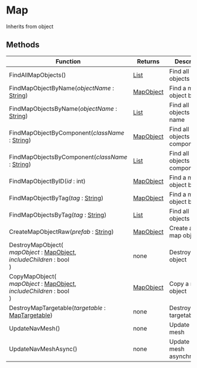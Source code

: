# Map
Inherits from object
## Methods
|Function|Returns|Description|
|---|---|---|
|FindAllMapObjects()|[List](../objects/List.md)|Find all map objects|
|FindMapObjectByName(<i>objectName</i> : [String](../static/String.md))|[MapObject](../objects/MapObject.md)|Find a map object by name|
|FindMapObjectsByName(<i>objectName</i> : [String](../static/String.md))|[List](../objects/List.md)|Find all map objects by name|
|FindMapObjectByComponent(<i>className</i> : [String](../static/String.md))|[MapObject](../objects/MapObject.md)|Find all map objects by component|
|FindMapObjectsByComponent(<i>className</i> : [String](../static/String.md))|[List](../objects/List.md)|Find all map objects by component|
|FindMapObjectByID(<i>id</i> : int)|[MapObject](../objects/MapObject.md)|Find a map object by ID|
|FindMapObjectByTag(<i>tag</i> : [String](../static/String.md))|[MapObject](../objects/MapObject.md)|Find a map object by tag|
|FindMapObjectsByTag(<i>tag</i> : [String](../static/String.md))|[List](../objects/List.md)|Find all map objects by tag|
|CreateMapObjectRaw(<i>prefab</i> : [String](../static/String.md))|[MapObject](../objects/MapObject.md)|Create a new map object|
|DestroyMapObject(<br/><i>mapObject</i> : [MapObject](../objects/MapObject.md),<br/><i>includeChildren</i> : bool<br/>)|none|Destroy a map object|
|CopyMapObject(<br/><i>mapObject</i> : [MapObject](../objects/MapObject.md),<br/><i>includeChildren</i> : bool<br/>)|[MapObject](../objects/MapObject.md)|Copy a map object|
|DestroyMapTargetable(<i>targetable</i> : [MapTargetable](../objects/MapTargetable.md))|none|Destroy a map targetable|
|UpdateNavMesh()|none|Update the nav mesh|
|UpdateNavMeshAsync()|none|Update the nav mesh asynchronously|
